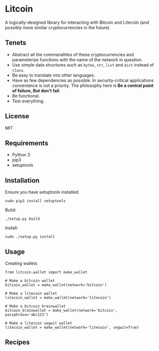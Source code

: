 # **Lit**coin

A logically-designed library for interacting with Bitcoin and Litecoin (and possibly more similar cryptocurrencies in the future)

## Tenets

* Abstract all the commanalities of these cryptocurrencies and parameterize functions with the name of the network in question.
* Use simple data structures such as `bytes`, `str`, `list` and `dict` instead of `class`.
* Be easy to translate into other languages.
* Have as few dependencies as possible. In security-critical applications convenience is not a priority. The philosophy here is **Be a central point of failure, But don't fail**.
* Be functional.
* Test everything.

## License
MIT

## Requirements
* Python 3
* pip3
* setuptools

## Installation

Ensure you have setuptools installed:
```
sudo pip3 install setuptools
```

Build:
```
./setup.py build
```

Install:
```
sudo ./setup.py install
```

## Usage

Creating wallets
```
from litcoin.wallet import make_wallet

# Make a bitcoin wallet
bitcoin_wallet = make_wallet(network='bitcoin')

# Make a litecoin wallet
litecoin_wallet = make_wallet(network='litecoin')

# Make a bitcoin brainwallet
bitcoin_brainwallet = make_wallet(network='bitcoin', passphrase='abc123')

# Make a litecoin segwit wallet
litecoin_wallet = make_wallet(network='litecoin', segwit=True)
```

## Recipes
